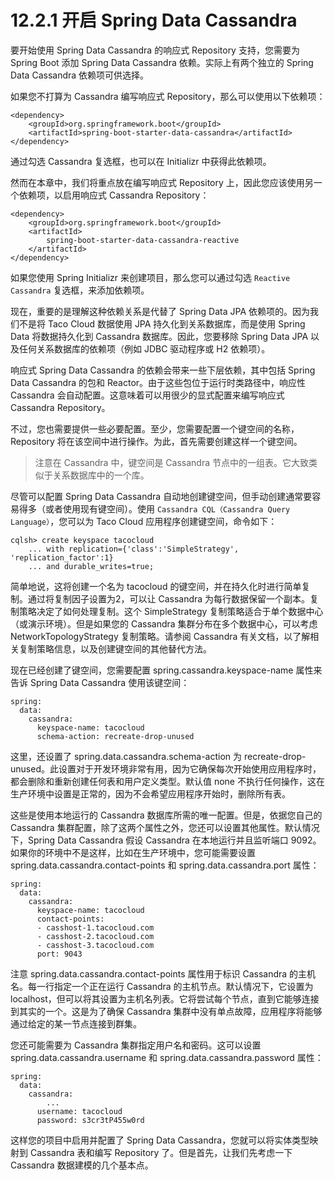 # 12.2.1 开启 Spring Data Cassandra

要开始使用 Spring Data Cassandra 的响应式 Repository 支持，您需要为 Spring Boot 添加 Spring  Data Cassandra 依赖。实际上有两个独立的 Spring Data Cassandra 依赖项可供选择。

如果您不打算为 Cassandra 编写响应式 Repository，那么可以使用以下依赖项：

```markup
<dependency>
    <groupId>org.springframework.boot</groupId>
    <artifactId>spring-boot-starter-data-cassandra</artifactId>
</dependency>
```

通过勾选 Cassandra 复选框，也可以在 Initializr 中获得此依赖项。

然而在本章中，我们将重点放在编写响应式 Repository 上，因此您应该使用另一个依赖项，以启用响应式 Cassandra Repository：

```markup
<dependency>
    <groupId>org.springframework.boot</groupId>
    <artifactId>
        spring-boot-starter-data-cassandra-reactive
    </artifactId>
</dependency>
```

如果您使用 Spring Initializr 来创建项目，那么您可以通过勾选 `Reactive Cassandra` 复选框，来添加依赖项。

现在，重要的是理解这种依赖关系是代替了 Spring Data JPA 依赖项的。因为我们不是将 Taco Cloud 数据使用 JPA 持久化到关系数据库，而是使用 Spring Data 将数据持久化到 Cassandra 数据库。因此，您要移除 Spring Data JPA 以及任何关系数据库的依赖项（例如 JDBC 驱动程序或 H2 依赖项）。

响应式 Spring Data Cassandra 的依赖会带来一些下层依赖，其中包括 Spring Data Cassandra 的包和 Reactor。由于这些包位于运行时类路径中，响应性 Cassandra 会自动配置。这意味着可以用很少的显式配置来编写响应式 Cassandra Repository。

不过，您也需要提供一些必要配置。至少，您需要配置一个键空间的名称， Repository 将在该空间中进行操作。为此，首先需要创建这样一个键空间。

> 注意在 Cassandra 中，键空间是 Cassandra 节点中的一组表。它大致类似于关系数据库中的一个库。

尽管可以配置 Spring Data Cassandra 自动地创建键空间，但手动创建通常要容易得多（或者使用现有键空间）。使用 `Cassandra CQL（Cassandra Query Language）`，您可以为 Taco Cloud 应用程序创建键空间，命令如下：

```shell
cqlsh> create keyspace tacocloud
    ... with replication={'class':'SimpleStrategy', 'replication_factor':1}
    ... and durable_writes=true;
```

简单地说，这将创建一个名为 tacocloud 的键空间，并在持久化时进行简单复制。通过将复制因子设置为2，可以让 Cassandra 为每行数据保留一个副本。复制策略决定了如何处理复制。这个 SimpleStrategy 复制策略适合于单个数据中心（或演示环境）。但是如果您的 Cassandra 集群分布在多个数据中心，可以考虑 NetworkTopologyStrategy 复制策略。请参阅 Cassandra 有关文档，以了解相关复制策略信息，以及创建键空间的其他替代方法。

现在已经创建了键空间，您需要配置 spring.cassandra.keyspace-name 属性来告诉 Spring Data Cassandra 使用该键空间：

```markup
spring:
  data:
    cassandra:
      keyspace-name: tacocloud
      schema-action: recreate-drop-unused
```

这里，还设置了 spring.data.cassandra.schema-action 为 recreate-drop-unused。此设置对于开发环境非常有用，因为它确保每次开始使用应用程序时，都会删除和重新创建任何表和用户定义类型。默认值 none 不执行任何操作，这在生产环境中设置是正常的，因为不会希望应用程序开始时，删除所有表。

这些是使用本地运行的 Cassandra 数据库所需的唯一配置。但是，依据您自己的 Cassandra 集群配置，除了这两个属性之外，您还可以设置其他属性。默认情况下，Spring Data Cassandra 假设 Cassandra 在本地运行并且监听端口 9092。如果你的环境中不是这样，比如在生产环境中，您可能需要设置 spring.data.cassandra.contact-points 和 spring.data.cassandra.port 属性：

```markup
spring:
  data:
    cassandra:
      keyspace-name: tacocloud
      contact-points:
      - casshost-1.tacocloud.com
      - casshost-2.tacocloud.com
      - casshost-3.tacocloud.com
      port: 9043
```

注意 spring.data.cassandra.contact-points 属性用于标识 Cassandra 的主机名。每一行指定一个正在运行 Cassandra 的主机节点。默认情况下，它设置为 localhost，但可以将其设置为主机名列表。它将尝试每个节点，直到它能够连接到其实的一个。这是为了确保 Cassandra 集群中没有单点故障，应用程序将能够通过给定的某一节点连接到群集。

您还可能需要为 Cassandra 集群指定用户名和密码。这可以设置 spring.data.cassandra.username 和 spring.data.cassandra.password 属性：

```markup
spring:
  data:
    cassandra:
        ...
      username: tacocloud
      password: s3cr3tP455w0rd
```

这样您的项目中启用并配置了 Spring Data Cassandra，您就可以将实体类型映射到 Cassandra 表和编写 Repository 了。但是首先，让我们先考虑一下 Cassandra 数据建模的几个基本点。
